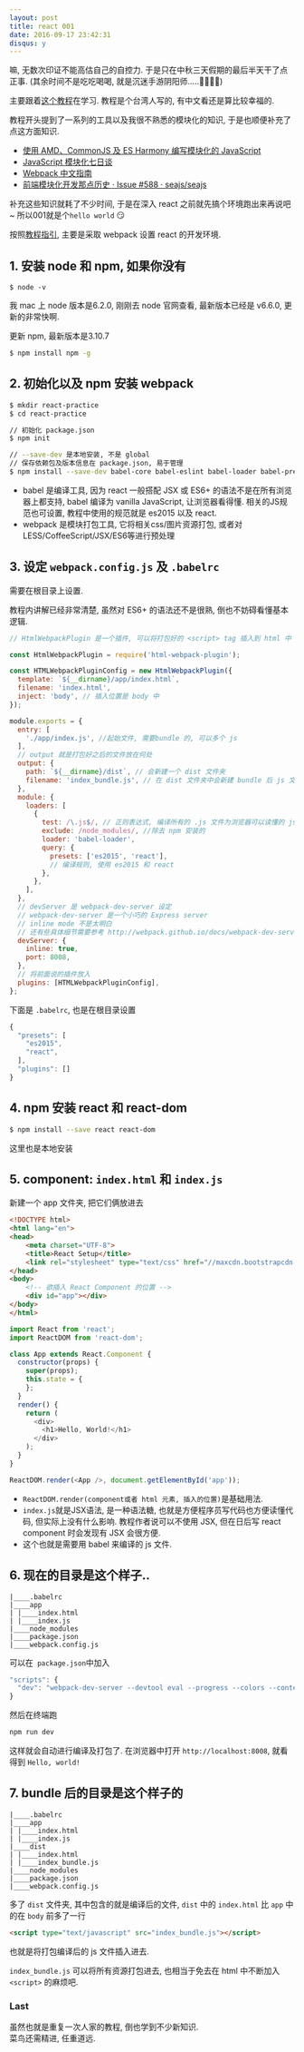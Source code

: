 ```yaml
---
layout: post
title: react 001
date: 2016-09-17 23:42:31
disqus: y
---
```


嘛, 无数次印证不能高估自己的自控力. 于是只在中秋三天假期的最后半天干了点正事.
(其余时间不是吃吃喝喝, 就是沉迷手游阴阳师.....🌝🌚🌝🌚)

主要跟着[这个教程](https://github.com/kdchang/reactjs101)在学习. 教程是个台湾人写的, 有中文看还是算比较幸福的.

教程开头提到了一系列的工具以及我很不熟悉的模块化的知识, 于是也顺便补充了点这方面知识.

* [使用 AMD、CommonJS 及 ES Harmony 编写模块化的 JavaScript](http://justineo.github.io/singles/writing-modular-js/)
* [JavaScript 模块化七日谈](http://huangxuan.me/js-module-7day/)
* [Webpack 中文指南](http://zhaoda.net/webpack-handbook/index.html)
* [前端模块化开发那点历史 · Issue #588 · seajs/seajs](https://github.com/seajs/seajs/issues/588)

补充这些知识就耗了不少时间, 于是在深入 react 之前就先搞个环境跑出来再说吧~ 所以001就是个`hello world` 😏

按照[教程指引](https://github.com/kdchang/reactjs101/blob/master/Ch02/webpack-dev-enviroment.md), 主要是采取 webpack 设置 react 的开发环境.

## 1. 安装 node 和 npm, 如果你没有

```
$ node -v
```

我 mac 上 node 版本是6.2.0, 刚刚去 node 官网查看, 最新版本已经是 v6.6.0, 更新的非常快啊.

更新 npm, 最新版本是3.10.7
```bash
$ npm install npm -g
```

## 2. 初始化以及 npm 安装 webpack

```bash
$ mkdir react-practice
$ cd react-practice

// 初始化 package.json
$ npm init

// --save-dev 是本地安装, 不是 global
// 保存依赖包及版本信息在 package.json, 易于管理
$ npm install --save-dev babel-core babel-eslint babel-loader babel-preset-es2015 babel-preset-react html-webpack-plugin webpack webpack-dev-server
```

- babel 是编译工具, 因为 react 一般搭配 JSX 或 ES6+ 的语法不是在所有浏览器上都支持, babel 编译为 vanilla JavaScript, 让浏览器看得懂. 相关的JS规范也可设置, 教程中使用的规范就是 es2015 以及 react.
- webpack 是模块打包工具, 它将相关css/图片资源打包, 或者对LESS/CoffeeScript/JSX/ES6等进行预处理

## 3. 设定 `webpack.config.js` 及 `.babelrc`
需要在根目录上设置.

教程内讲解已经非常清楚, 虽然对 ES6+ 的语法还不是很熟, 倒也不妨碍看懂基本逻辑.

```js
// HtmlWebpackPlugin 是一个插件, 可以将打包好的 <script> tag 插入到 html 中

const HtmlWebpackPlugin = require('html-webpack-plugin');

const HTMLWebpackPluginConfig = new HtmlWebpackPlugin({
  template: `${__dirname}/app/index.html`,
  filename: 'index.html',
  inject: 'body', // 插入位置是 body 中
});

module.exports = {
  entry: [
    './app/index.js', //起始文件, 需要bundle 的, 可以多个 js
  ],
  // output 就是打包好之后的文件放在何处
  output: {
    path: `${__dirname}/dist`, // 会新建一个 dist 文件夹
    filename: 'index_bundle.js', // 在 dist 文件夹中会新建 bundle 后 js 文件.
  },
  module: {
    loaders: [
      {
        test: /\.js$/, // 正则表达式, 编译所有的 .js 文件为浏览器可以读懂的 js
        exclude: /node_modules/, //除去 npm 安装的
        loader: 'babel-loader',
        query: {
          presets: ['es2015', 'react'],
          // 编译规则, 使用 es2015 和 react
        },
      },
    ],
  },
  // devServer 是 webpack-dev-server 设定
  // webpack-dev-server 是一个小巧的 Express server
  // inline mode 不是太明白
  // 还有些具体细节需要参考 http://webpack.github.io/docs/webpack-dev-server.html
  devServer: {
    inline: true,
    port: 8008,
  },
  // 将前面说的插件放入
  plugins: [HTMLWebpackPluginConfig],
};
```

下面是 `.babelrc`, 也是在根目录设置

```js
{
  "presets": [
    "es2015",
    "react",
  ],
  "plugins": []
}
```

## 4. npm 安装 react 和 react-dom

```bash
$ npm install --save react react-dom
```

这里也是本地安装

## 5. component: `index.html` 和 `index.js`
新建一个 app 文件夹, 把它们俩放进去

```html
<!DOCTYPE html>
<html lang="en">
<head>
    <meta charset="UTF-8">
    <title>React Setup</title>
    <link rel="stylesheet" type="text/css" href="//maxcdn.bootstrapcdn.com/bootstrap/3.3.6/css/bootstrap.min.css">
</head>
<body>
    <!-- 欲插入 React Component 的位置 -->
    <div id="app"></div>
</body>
</html>
```

```js
import React from 'react';
import ReactDOM from 'react-dom';

class App extends React.Component {
  constructor(props) {
    super(props);
    this.state = {
    };
  }
  render() {
    return (
      <div>
        <h1>Hello, World!</h1>
      </div>
    );
  }
}

ReactDOM.render(<App />, document.getElementById('app'));
```

- `ReactDOM.render(component或者 html 元素, 插入的位置)`是基础用法.
- `index.js`就是JSX语法, 是一种语法糖, 也就是方便程序员写代码也方便读懂代码, 但实际上没有什么影响. 教程作者说可以不使用 JSX, 但在日后写 react component 时会发现有 JSX 会很方便.
- 这个也就是需要用 babel 来编译的 js 文件.

## 6. 现在的目录是这个样子..

```
|____.babelrc
|____app
| |____index.html
| |____index.js
|____node_modules
|____package.json
|____webpack.config.js
```

可以在` package.json`中加入

```js
"scripts": {
  "dev": "webpack-dev-server --devtool eval --progress --colors --content-base build"
}
```

然后在终端跑

```bash
npm run dev
```

这样就会自动进行编译及打包了.
在浏览器中打开 `http://localhost:8008`, 就看得到 `Hello, world!`

## 7. bundle 后的目录是这个样子的

```
|____.babelrc
|____app
| |____index.html
| |____index.js
|____dist
| |____index.html
| |____index_bundle.js
|____node_modules
|____package.json
|____webpack.config.js
```

多了 `dist` 文件夹, 其中包含的就是编译后的文件, `dist` 中的 `index.html` 比 `app` 中的在 `body` 前多了一行

```html
<script type="text/javascript" src="index_bundle.js"></script>
```

也就是将打包编译后的 js 文件插入进去.

`index_bundle.js` 可以将所有资源打包进去, 也相当于免去在 html 中不断加入 `<script>` 的麻烦吧.


### Last

虽然也就是重复一次人家的教程, 倒也学到不少新知识.  
菜鸟还需精进, 任重道远.
